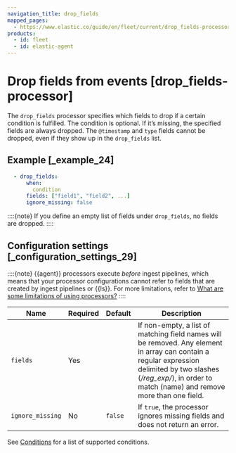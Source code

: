 ```yaml
---
navigation_title: drop_fields
mapped_pages:
  - https://www.elastic.co/guide/en/fleet/current/drop_fields-processor.html
products:
  - id: fleet
  - id: elastic-agent
---
```


# Drop fields from events [drop_fields-processor]


The `drop_fields` processor specifies which fields to drop if a certain condition is fulfilled. The condition is optional. If it’s missing, the specified fields are always dropped. The `@timestamp` and `type` fields cannot be dropped, even if they show up in the `drop_fields` list.


## Example [_example_24]

```yaml
  - drop_fields:
      when:
        condition
      fields: ["field1", "field2", ...]
      ignore_missing: false
```

::::{note}
If you define an empty list of fields under `drop_fields`, no fields are dropped.
::::



## Configuration settings [_configuration_settings_29]

::::{note}
{{agent}} processors execute *before* ingest pipelines, which means that your processor configurations cannot refer to fields that are created by ingest pipelines or {{ls}}. For more limitations, refer to [What are some limitations of using processors?](/reference/fleet/agent-processors.md#limitations)
::::


| Name | Required | Default | Description |
| --- | --- | --- | --- |
| `fields` | Yes |  | If non-empty, a list of matching field names will be removed. Any element in array can contain a regular expression delimited by two slashes (*/reg_exp/*), in order to match (name) and remove more than one field. |
| `ignore_missing` | No | `false` | If `true`, the processor ignores missing fields and does not return an error. |

See [Conditions](/reference/fleet/dynamic-input-configuration.md#conditions) for a list of supported conditions.

